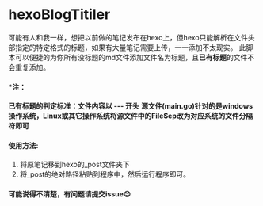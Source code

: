 # hexoBlogTitiler
可能有人和我一样，想把以前做的笔记发布在hexo上，但hexo只能解析在文件头部指定的特定格式的标题，如果有大量笔记需要上传，一一添加不太现实。
此脚本可以便捷的为你所有没标题的md文件添加文件名为标题，且**已有标题**的文件不会重复添加。
#### *注：
**已有标题的判定标准：文件内容以 --- 开头**
**源文件(main.go)针对的是windows操作系统，Linux或其它操作系统将源文件中的FileSep改为对应系统的文件分隔符即可**

#### 使用方法: 
1. 将原笔记移到hexo的_post文件夹下
2. 将_post的绝对路径粘贴到程序中，然后运行程序即可。
#### 可能说得不清楚，有问题请提交issue😊
